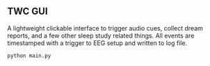 ## TWC GUI

A lightweight clickable interface to trigger audio cues, collect dream reports, and a few other sleep study related things. All events are timestamped with a trigger to EEG setup and written to log file.

```bash
python main.py
```